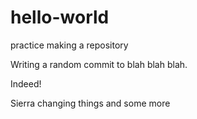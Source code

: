 # hello-world
practice making a repository

Writing a random commit to blah blah blah.

Indeed!

Sierra changing things
 and some more